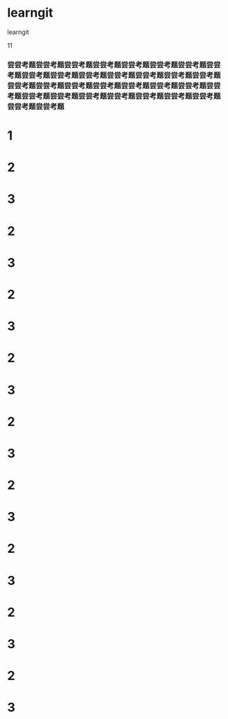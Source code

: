 # learngit
learngit

11

### 尝尝考题尝尝考题尝尝考题尝尝考题尝尝考题尝尝考题尝尝考题尝尝考题尝尝考题尝尝考题尝尝考题尝尝考题尝尝考题尝尝考题尝尝考题尝尝考题尝尝考题尝尝考题尝尝考题尝尝考题尝尝考题尝尝考题尝尝考题尝尝考题尝尝考题尝尝考题尝尝考题尝尝考题尝尝考题尝尝考题尝尝考题尝尝考题


# 1

# 2

# 3

# 2

# 3

# 2

# 3

# 2

# 3

# 2

# 3

# 2

# 3

# 2

# 3

# 2

# 3

# 2

# 3
